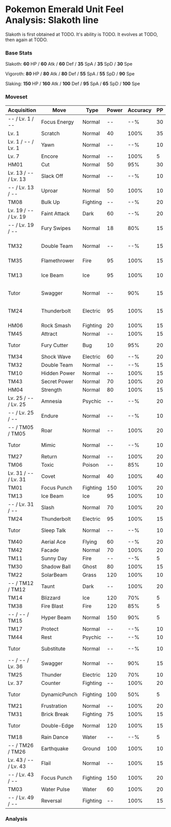 # Pokemon Emerald Unit Feel Analysis: Slakoth line

Slakoth is first obtained at TODO. It's ability is TODO. It evolves at TODO, then again at TODO.

### Base Stats

Slakoth: **60** HP / **60** Atk / **60** Def / **35** SpA / **35** SpD / **30** Spe

Vigoroth: **80** HP / **80** Atk / **80** Def / **55** SpA / **55** SpD / **90** Spe

Slaking: **150** HP / **160** Atk / **100** Def / **95** SpA / **65** SpD / **100** Spe

### Moveset

|Acquisition         |Move        |Type    |Power|Accuracy|PP |Notes                    |
|---                 |---         |---     |---  |---     |---|---                      |
|-- / Lv. 1 / --     |Focus Energy|Normal  |--   |--%     |30 |                         |
|Lv. 1               |Scratch     |Normal  |40   |100%    |35 |                         |
|Lv. 1 / -- / Lv. 1  |Yawn        |Normal  |--   |--%     |10 |                         |
|Lv. 7               |Encore      |Normal  |--   |100%    |5  |                         |
|HM01                |Cut         |Normal  |50   |95%     |30 |                         |
|Lv. 13 / -- / Lv. 13|Slack Off   |Normal  |--   |--%     |10 |                         |
|-- / Lv. 13 / --    |Uproar      |Normal  |50   |100%    |10 |                         |
|TM08                |Bulk Up     |Fighting|--   |--%     |20 |                         |
|Lv. 19 / -- / Lv. 19|Faint Attack|Dark    |60   |--%     |20 |                         |
|-- / Lv. 19 / --    |Fury Swipes |Normal  |18   |80%     |15 |                         |
|TM32                |Double Team |Normal  |--   |--%     |15 |Buy at Game Corner       |
|TM35                |Flamethrower|Fire    |95   |100%    |15 |                         |
|TM13                |Ice Beam    |Ice     |95   |100%    |10 |Buy at Game Corner       |
|Tutor               |Swagger     |Normal  |--   |90%     |15 |Emerald only             |
|TM24                |Thunderbolt |Electric|95   |100%    |15 |Buy at Game Corner       |
|HM06                |Rock Smash  |Fighting|20   |100%    |15 |                         |
|TM45                |Attract     |Normal  |--   |100%    |15 |                         |
|Tutor               |Fury Cutter |Bug     |10   |95%     |20 |Emerald only             |
|TM34                |Shock Wave  |Electric|60   |--%     |20 |                         |
|TM32                |Double Team |Normal  |--   |--%     |15 |                         |
|TM10                |Hidden Power|Normal  |--   |100%    |15 |                         |
|TM43                |Secret Power|Normal  |70   |100%    |20 |                         |
|HM04                |Strength    |Normal  |80   |100%    |15 |                         |
|Lv. 25 / -- / Lv. 25|Amnesia     |Psychic |--   |--%     |20 |                         |
|-- / Lv. 25 / --    |Endure      |Normal  |--   |--%     |10 |                         |
|-- / TM05 / TM05    |Roar        |Normal  |--   |100%    |20 |                         |
|Tutor               |Mimic       |Normal  |--   |--%     |10 |Emerald only             |
|TM27                |Return      |Normal  |--   |100%    |20 |                         |
|TM06                |Toxic       |Poison  |--   |85%     |10 |                         |
|Lv. 31 / -- / Lv. 31|Covet       |Normal  |40   |100%    |40 |                         |
|TM01                |Focus Punch |Fighting|150  |100%    |20 |                         |
|TM13                |Ice Beam    |Ice     |95   |100%    |10 |                         |
|-- / Lv. 31 / --    |Slash       |Normal  |70   |100%    |20 |                         |
|TM24                |Thunderbolt |Electric|95   |100%    |15 |                         |
|Tutor               |Sleep Talk  |Normal  |--   |--%     |10 |Emerald only             |
|TM40                |Aerial Ace  |Flying  |60   |--%     |20 |                         |
|TM42                |Facade      |Normal  |70   |100%    |20 |                         |
|TM11                |Sunny Day   |Fire    |--   |--%     |5  |                         |
|TM30                |Shadow Ball |Ghost   |80   |100%    |15 |                         |
|TM22                |SolarBeam   |Grass   |120  |100%    |10 |                         |
|-- / TM12 / TM12    |Taunt       |Dark    |--   |100%    |20 |                         |
|TM14                |Blizzard    |Ice     |120  |70%     |5  |                         |
|TM38                |Fire Blast  |Fire    |120  |85%     |5  |                         |
|-- / -- / TM15      |Hyper Beam  |Normal  |150  |90%     |5  |                         |
|TM17                |Protect     |Normal  |--   |--%     |10 |                         |
|TM44                |Rest        |Psychic |--   |--%     |10 |                         |
|Tutor               |Substitute  |Normal  |--   |--%     |10 |Emerald only             |
|-- / -- / Lv. 36    |Swagger     |Normal  |--   |90%     |15 |                         |
|TM25                |Thunder     |Electric|120  |70%     |10 |                         |
|Lv. 37              |Counter     |Fighting|--   |100%    |20 |                         |
|Tutor               |DynamicPunch|Fighting|100  |50%     |5  |Emerald only             |
|TM21                |Frustration |Normal  |--   |100%    |20 |                         |
|TM31                |Brick Break |Fighting|75   |100%    |15 |                         |
|Tutor               |Double-Edge |Normal  |120  |100%    |15 |Emerald only             |
|TM18                |Rain Dance  |Water   |--   |--%     |5  |                         |
|-- / TM26 / TM26    |Earthquake  |Ground  |100  |100%    |10 |                         |
|Lv. 43 / -- / Lv. 43|Flail       |Normal  |--   |100%    |15 |                         |
|-- / Lv. 43 / --    |Focus Punch |Fighting|150  |100%    |20 |                         |
|TM03                |Water Pulse |Water   |60   |100%    |20 |                         |
|-- / Lv. 49 / --    |Reversal    |Fighting|--   |100%    |15 |                         |

### Analysis